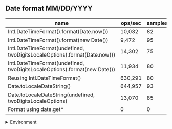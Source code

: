 ## Date format MM/DD/YYYY

|name|ops/sec|samples|
|-|-|-|
|Intl.DateTimeFormat().format(Date.now())|10,032|82|
|Intl.DateTimeFormat().format(new Date())|9,472|95|
|Intl.DateTimeFormat(undefined, twoDigitsLocaleOptions).format(Date.now())|14,302|75|
|Intl.DateTimeFormat(undefined, twoDigitsLocaleOptions).format(new Date())|11,934|80|
|Reusing Intl.DateTimeFormat()|630,291|80|
|Date.toLocaleDateString()|644,957|93|
|Date.toLocaleDateString(undefined, twoDigitsLocaleOptions)|13,070|85|
|Format using date.get*|0|0|


<details>
<summary>Environment</summary>

* __Machine:__ linux x64 | 4 vCPUs | 15.6GB Mem
* __Run:__ Tue Mar 12 2024 18:41:01 GMT+0000 (Coordinated Universal Time)
</details>

<!--
{"environment":{"platform":"linux","arch":"x64","cpus":4,"totalMemory":15.606491088867188},"benchmarks":[{"name":"Intl.DateTimeFormat().format(Date.now())","opsSec":10031.624076137003,"samples":4},{"name":"Intl.DateTimeFormat().format(new Date())","opsSec":9472.137862218739,"samples":3},{"name":"Intl.DateTimeFormat(undefined, twoDigitsLocaleOptions).format(Date.now())","opsSec":14301.92230117457,"samples":4},{"name":"Intl.DateTimeFormat(undefined, twoDigitsLocaleOptions).format(new Date())","opsSec":11934.045440145903,"samples":2},{"name":"Reusing Intl.DateTimeFormat()","opsSec":630291.231607622,"samples":5},{"name":"Date.toLocaleDateString()","opsSec":644956.7054507355,"samples":5},{"name":"Date.toLocaleDateString(undefined, twoDigitsLocaleOptions)","opsSec":13069.504482067865,"samples":4},{"name":"Format using date.get*","opsSec":0,"samples":0}]}-->
